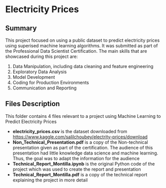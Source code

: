 # Electricity Prices

## Summary

This project focused on using a public dataset to predict electricity prices using superised machine learning algorithms. 
It was submitted as part of the Professional Data Scientist Certification. The main skills that are showcased during this project are:

1. Data Manipulation, including data cleaning and feature engineering
2. Exploratory Data Analysis
3. Model Development
4. Coding for Production Environments
5. Communication and Reporting

## Files Description

This folder contains 4 files relevant to a project using Machine Learning to Predict Electricity Prices

* **electricity_prices.csv** is the dataset downloaded from https://www.kaggle.com/salilchoubey/electrity-prices/download
* **Non_Technical_Presentation.pdf** is a copy of the Non-technical presentation given as part of the certification. The audience of this presentation had little knowledge data science and machine learning. Thus, the goal was to adapt the information for the audience
*  **Technical_Report_Montilla.ipynb** is the original Python code of the project which was used to create the report and presentation
*  **Technical_Report_Montilla.pdf** is a copy of the technical report explaining the project in more detail
